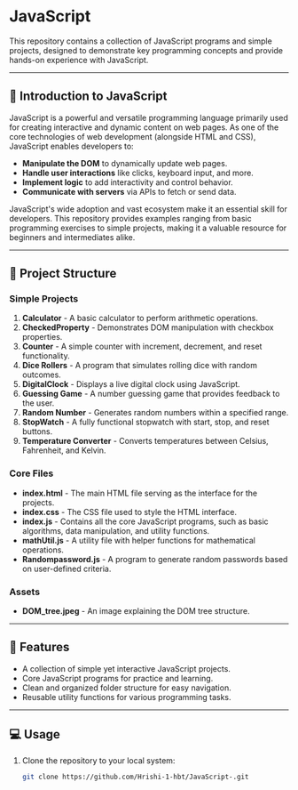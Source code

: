 ﻿# JavaScript    

This repository contains a collection of JavaScript programs and simple projects, designed to demonstrate key programming concepts and provide hands-on experience with JavaScript.  

---

## 📜 Introduction to JavaScript  

JavaScript is a powerful and versatile programming language primarily used for creating interactive and dynamic content on web pages. As one of the core technologies of web development (alongside HTML and CSS), JavaScript enables developers to:  
- **Manipulate the DOM** to dynamically update web pages.  
- **Handle user interactions** like clicks, keyboard input, and more.  
- **Implement logic** to add interactivity and control behavior.  
- **Communicate with servers** via APIs to fetch or send data.  

JavaScript's wide adoption and vast ecosystem make it an essential skill for developers. This repository provides examples ranging from basic programming exercises to simple projects, making it a valuable resource for beginners and intermediates alike.  

---

## 📁 Project Structure  

### Simple Projects  
1. **Calculator** - A basic calculator to perform arithmetic operations.  
2. **CheckedProperty** - Demonstrates DOM manipulation with checkbox properties.  
3. **Counter** - A simple counter with increment, decrement, and reset functionality.  
4. **Dice Rollers** - A program that simulates rolling dice with random outcomes.  
5. **DigitalClock** - Displays a live digital clock using JavaScript.  
6. **Guessing Game** - A number guessing game that provides feedback to the user.  
7. **Random Number** - Generates random numbers within a specified range.  
8. **StopWatch** - A fully functional stopwatch with start, stop, and reset buttons.  
9. **Temperature Converter** - Converts temperatures between Celsius, Fahrenheit, and Kelvin.  

### Core Files  
- **index.html** - The main HTML file serving as the interface for the projects.  
- **index.css** - The CSS file used to style the HTML interface.  
- **index.js** - Contains all the core JavaScript programs, such as basic algorithms, data manipulation, and utility functions.  
- **mathUtil.js** - A utility file with helper functions for mathematical operations.  
- **Randompassword.js** - A program to generate random passwords based on user-defined criteria.  

### Assets  
- **DOM_tree.jpeg** - An image explaining the DOM tree structure.  

---

## 🚀 Features  
- A collection of simple yet interactive JavaScript projects.  
- Core JavaScript programs for practice and learning.  
- Clean and organized folder structure for easy navigation.  
- Reusable utility functions for various programming tasks.  

---

## 💻 Usage  

1. Clone the repository to your local system:  
   ```bash  
   git clone https://github.com/Hrishi-1-hbt/JavaScript-.git 
